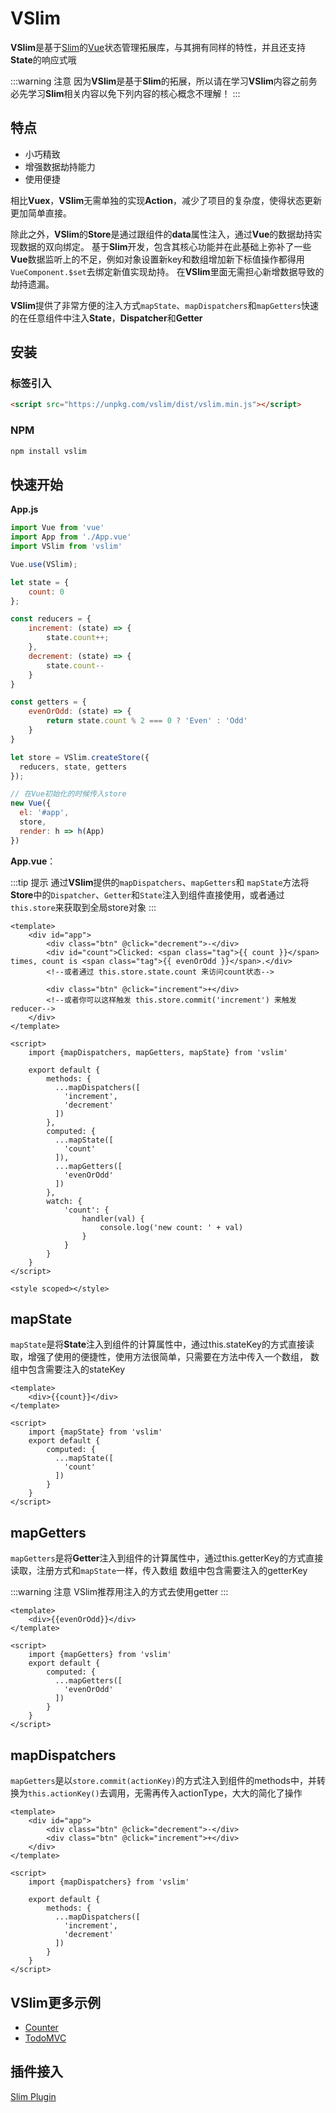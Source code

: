 # VSlim

**VSlim**是基于[Slim](/zh/intro.html)的[Vue](https://cn.vuejs.org/)状态管理拓展库，与其拥有同样的特性，并且还支持**State**的响应式哦

:::warning 注意
因为**VSlim**是基于**Slim**的拓展，所以请在学习**VSlim**内容之前务必先学习**Slim**相关内容以免下列内容的核心概念不理解！
:::

## 特点

* 小巧精致
* 增强数据劫持能力
* 使用便捷

相比**Vuex**，**VSlim**无需单独的实现**Action**，减少了项目的复杂度，使得状态更新更加简单直接。

除此之外，**VSlim**的**Store**是通过跟组件的**data**属性注入，通过**Vue**的数据劫持实现数据的双向绑定。
基于**Slim**开发，包含其核心功能并在此基础上弥补了一些**Vue**数据监听上的不足，例如对象设置新key和数组增加新下标值操作都得用`VueComponent.$set`去绑定新值实现劫持。
在**VSlim**里面无需担心新增数据导致的劫持遗漏。

**VSlim**提供了非常方便的注入方式`mapState`、`mapDispatchers`和`mapGetters`快速的在任意组件中注入**State**，**Dispatcher**和**Getter**

## 安装

### 标签引入

```html
<script src="https://unpkg.com/vslim/dist/vslim.min.js"></script>
```

### NPM

```bash
npm install vslim
```

## 快速开始

**App.js**

```javascript
import Vue from 'vue'
import App from './App.vue'
import VSlim from 'vslim'

Vue.use(VSlim);

let state = {
    count: 0
};

const reducers = {
    increment: (state) => {
        state.count++;
    },
    decrement: (state) => {
        state.count--
    }
}

const getters = {
    evenOrOdd: (state) => {
        return state.count % 2 === 0 ? 'Even' : 'Odd'
    }
}

let store = VSlim.createStore({
  reducers, state, getters
});

// 在Vue初始化的时候传入store
new Vue({
  el: '#app',
  store,
  render: h => h(App)
})
```

**App.vue**：

:::tip 提示
通过**VSlim**提供的`mapDispatchers`、`mapGetters`和 `mapState`方法将**Store**中的`Dispatcher`、`Getter`和`State`注入到组件直接使用，或者通过`this.store`来获取到全局store对象
:::

```vue
<template>
    <div id="app">
        <div class="btn" @click="decrement">-</div>
        <div id="count">Clicked: <span class="tag">{{ count }}</span> times, count is <span class="tag">{{ evenOrOdd }}</span>.</div>
        <!--或者通过 this.store.state.count 来访问count状态-->
        
        <div class="btn" @click="increment">+</div>
        <!--或者你可以这样触发 this.store.commit('increment') 来触发reducer-->
    </div>
</template>

<script>
    import {mapDispatchers, mapGetters, mapState} from 'vslim'

    export default {
        methods: {
          ...mapDispatchers([
            'increment',
            'decrement'
          ])
        },
        computed: {
          ...mapState([
            'count'
          ]),
          ...mapGetters([
            'evenOrOdd'
          ])
        },
        watch: {
            'count': {
                handler(val) {
                    console.log('new count: ' + val)
                }
            }
        }
    }
</script>

<style scoped></style>
```
## mapState

`mapState`是将**State**注入到组件的计算属性中，通过this.stateKey的方式直接读取，增强了使用的便捷性，使用方法很简单，只需要在方法中传入一个数组，
数组中包含需要注入的stateKey

```vue
<template>
    <div>{{count}}</div>
</template>

<script>
    import {mapState} from 'vslim'
    export default {
        computed: {
          ...mapState([
            'count'
          ])
        }
    }
</script>
```

## mapGetters

`mapGetters`是将**Getter**注入到组件的计算属性中，通过this.getterKey的方式直接读取，注册方式和`mapState`一样，传入数组
数组中包含需要注入的getterKey

:::warning 注意
VSlim推荐用注入的方式去使用getter
:::

```vue
<template>
    <div>{{evenOrOdd}}</div>
</template>

<script>
    import {mapGetters} from 'vslim'
    export default {
        computed: {
          ...mapGetters([
            'evenOrOdd'
          ])
        }
    }
</script>
```

## mapDispatchers
`mapGetters`是以`store.commit(actionKey)`的方式注入到组件的methods中，并转换为`this.actionKey()`去调用，无需再传入actionType，大大的简化了操作

```vue
<template>
    <div id="app">
        <div class="btn" @click="decrement">-</div>
        <div class="btn" @click="increment">+</div>
    </div>
</template>

<script>
    import {mapDispatchers} from 'vslim'

    export default {
        methods: {
          ...mapDispatchers([
            'increment',
            'decrement'
          ])
        }
    }
</script>
```

## VSlim更多示例
* [Counter](https://github.com/victor0210/slim/tree/master/example/vue-counter)
* [TodoMVC](https://github.com/victor0210/slim/tree/master/example/vue-todomvc)

## 插件接入
[Slim Plugin](/zh/plugin.html)
